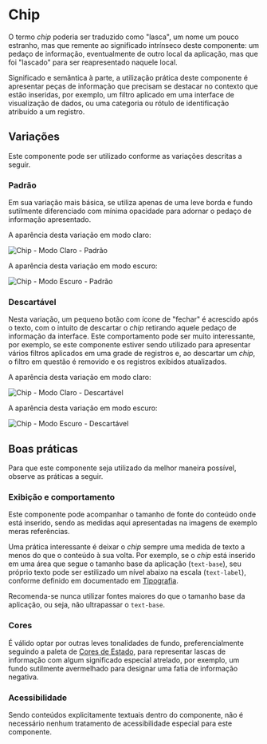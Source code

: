# Chip

O termo _chip_ poderia ser traduzido como "lasca", um nome um pouco estranho, mas que remente ao significado intrínseco deste componente: um pedaço de informação, eventualmente de outro local da aplicação, mas que foi "lascado" para ser reapresentado naquele local.

Significado e semântica à parte, a utilização prática deste componente é apresentar peças de informação que precisam se destacar no contexto que estão inseridas, por exemplo, um filtro aplicado em uma interface de visualização de dados, ou uma categoria ou rótulo de identificação atribuído a um registro.

<LinkToCpsElements name="chip" />

## Variações

Este componente pode ser utilizado conforme as variações descritas a seguir.

### Padrão

Em sua variação mais básica, se utiliza apenas de uma leve borda e fundo sutilmente diferenciado com mínima opacidade para adornar o pedaço de informação apresentado.

A aparência desta variação em modo claro:

![Chip - Modo Claro - Padrão](~@source/assets/images/component-chip-light-default.png)

A aparência desta variação em modo escuro:

![Chip - Modo Escuro - Padrão](~@source/assets/images/component-chip-dark-default.png)

### Descartável

Nesta variação, um pequeno botão com ícone de "fechar" é acrescido após o texto, com o intuito de descartar o _chip_ retirando aquele pedaço de informação da interface. Este comportamento pode ser muito interessante, por exemplo, se este componente estiver sendo utilizado para apresentar vários filtros aplicados em uma grade de registros e, ao descartar um _chip_, o filtro em questão é removido e os registros exibidos atualizados.

A aparência desta variação em modo claro:

![Chip - Modo Claro - Descartável](~@source/assets/images/component-chip-light-closeable.png)

A aparência desta variação em modo escuro:

![Chip - Modo Escuro - Descartável](~@source/assets/images/component-chip-dark-closeable.png)

## Boas práticas

Para que este componente seja utilizado da melhor maneira possível, observe as práticas a seguir.

### Exibição e comportamento

Este componente pode acompanhar o tamanho de fonte do conteúdo onde está inserido, sendo as medidas aqui apresentadas na imagens de exemplo meras referências.

Uma prática interessante é deixar o _chip_ sempre uma medida de texto a menos do que o conteúdo à sua volta. Por exemplo, se o _chip_ está inserido em uma área que segue o tamanho base da aplicação (`text-base`), seu próprio texto pode ser estilizado um nível abaixo na escala (`text-label`), conforme definido em documentado em [Tipografia](../guia-visual/tipografia.md#escala-de-tamanhos-e-estilos).

Recomenda-se nunca utilizar fontes maiores do que o tamanho base da aplicação, ou seja, não ultrapassar o `text-base`.

### Cores

É válido optar por outras leves tonalidades de fundo, preferencialmente seguindo a paleta de [Cores de Estado](../guia-visual/cores.html#cores-de-estado), para representar lascas de informação com algum significado especial atrelado, por exemplo, um fundo sutilmente avermelhado para designar uma fatia de informação negativa.

### Acessibilidade

Sendo conteúdos explicitamente textuais dentro do componente, não é necessário nenhum tratamento de acessibilidade especial para este componente.

